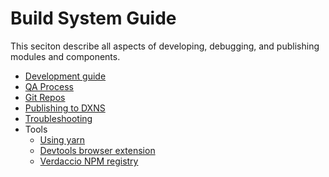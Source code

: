 # Build System Guide

This seciton describe all aspects of developing, debugging, and publishing modules and components.

- [Development guide](development-guide.md)
- [QA Process](qa-process.md)
- [Git Repos](git-repos.md)
- [Publishing to DXNS](publishing-to-dxns.md)
- [Troubleshooting](troubleshooting.md)
- Tools
  - [Using yarn](tools/yarn.md)
  - [Devtools browser extension](tools/devtools.md)
  - [Verdaccio NPM registry](tools/verdaccio/index.md)
